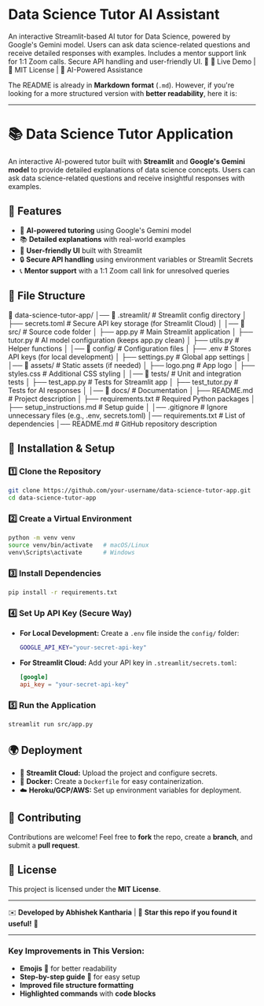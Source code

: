 # Data Science Tutor AI Assistant

An interactive Streamlit-based AI tutor for Data Science, powered by Google's Gemini model. Users can ask data science-related questions and receive detailed responses with examples. Includes a mentor support link for 1:1 Zoom calls. Secure API handling and user-friendly UI. 🚀  🔗 Live Demo | 📜 MIT License | 🤖 AI-Powered Assistance

The README is already in **Markdown format** (`.md`). However, if you're looking for a more structured version with **better readability**, here it is:

---

# 📚 Data Science Tutor Application

An interactive AI-powered tutor built with **Streamlit** and **Google's Gemini model** to provide detailed explanations of data science concepts. Users can ask data science-related questions and receive insightful responses with examples.

## 🚀 Features
- 🤖 **AI-powered tutoring** using Google's Gemini model
- 📚 **Detailed explanations** with real-world examples
- 🎨 **User-friendly UI** built with Streamlit
- 🔒 **Secure API handling** using environment variables or Streamlit Secrets
- 📞 **Mentor support** with a 1:1 Zoom call link for unresolved queries

## 📂 File Structure

📂 data-science-tutor-app/
│── 📂 .streamlit/              # Streamlit config directory
│   ├── secrets.toml            # Secure API key storage (for Streamlit Cloud)
│
│── 📂 src/                     # Source code folder
│   ├── app.py                  # Main Streamlit application
│   ├── tutor.py                # AI model configuration (keeps app.py clean)
│   ├── utils.py                # Helper functions
│
│── 📂 config/                   # Configuration files
│   ├── .env                    # Stores API keys (for local development)
│   ├── settings.py              # Global app settings
│
│── 📂 assets/                   # Static assets (if needed)
│   ├── logo.png                 # App logo
│   ├── styles.css               # Additional CSS styling
│
│── 📂 tests/                    # Unit and integration tests
│   ├── test_app.py              # Tests for Streamlit app
│   ├── test_tutor.py            # Tests for AI responses
│
│── 📂 docs/                     # Documentation
│   ├── README.md                # Project description
│   ├── requirements.txt         # Required Python packages
│   ├── setup_instructions.md    # Setup guide
│
│── .gitignore                   # Ignore unnecessary files (e.g., .env, secrets.toml)
│── requirements.txt              # List of dependencies
│── README.md                     # GitHub repository description

## 🔧 Installation & Setup
### 1️⃣ Clone the Repository
```sh
git clone https://github.com/your-username/data-science-tutor-app.git
cd data-science-tutor-app
```

### 2️⃣ Create a Virtual Environment
```sh
python -m venv venv
source venv/bin/activate   # macOS/Linux
venv\Scripts\activate      # Windows
```

### 3️⃣ Install Dependencies
```sh
pip install -r requirements.txt
```

### 4️⃣ Set Up API Key (Secure Way)
- **For Local Development:** Create a `.env` file inside the `config/` folder:
  ```sh
  GOOGLE_API_KEY="your-secret-api-key"
  ```
- **For Streamlit Cloud:** Add your API key in `.streamlit/secrets.toml`:
  ```toml
  [google]
  api_key = "your-secret-api-key"
  ```

### 5️⃣ Run the Application
```sh
streamlit run src/app.py
```

## 🌍 Deployment
- 🚀 **Streamlit Cloud:** Upload the project and configure secrets.
- 🐳 **Docker:** Create a `Dockerfile` for easy containerization.
- ☁️ **Heroku/GCP/AWS:** Set up environment variables for deployment.

## 🤝 Contributing
Contributions are welcome! Feel free to **fork** the repo, create a **branch**, and submit a **pull request**.

## 📜 License
This project is licensed under the **MIT License**.

---

✉️ **Developed by Abhishek Kantharia** | 🌟 **Star this repo if you found it useful!** 🚀

---

### **Key Improvements in This Version:**
- **Emojis** 🎉 for better readability
- **Step-by-step guide** 🔢 for easy setup
- **Improved file structure formatting**
- **Highlighted commands** with **code blocks**  
